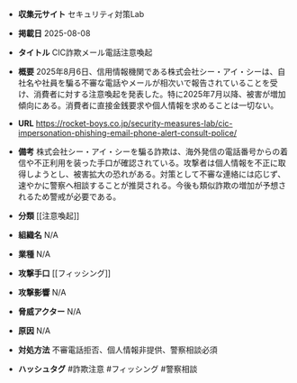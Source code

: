 - **収集元サイト**
セキュリティ対策Lab

- **掲載日**
2025-08-08

- **タイトル**
CIC詐欺メール電話注意喚起

- **概要**
2025年8月6日、信用情報機関である株式会社シー・アイ・シーは、自社名や社員を騙る不審な電話やメールが相次いで報告されていることを受け、消費者に対する注意喚起を発表した。特に2025年7月以降、被害が増加傾向にある。消費者に直接金銭要求や個人情報を求めることは一切ない。

- **URL**
https://rocket-boys.co.jp/security-measures-lab/cic-impersonation-phishing-email-phone-alert-consult-police/

- **備考**
株式会社シー・アイ・シーを騙る詐欺は、海外発信の電話番号からの着信や不正利用を装った手口が確認されている。攻撃者は個人情報を不正に取得しようとし、被害拡大の恐れがある。対策として不審な連絡には応じず、速やかに警察へ相談することが推奨される。今後も類似詐欺の増加が予想されるため警戒が必要である。

- **分類**
[[注意喚起]]

- **組織名**
N/A

- **業種**
N/A

- **攻撃手口**
[[フィッシング]]

- **攻撃影響**
N/A

- **脅威アクター**
N/A

- **原因**
N/A

- **対処方法**
不審電話拒否、個人情報非提供、警察相談必須

- **ハッシュタグ**
#詐欺注意 #フィッシング #警察相談
